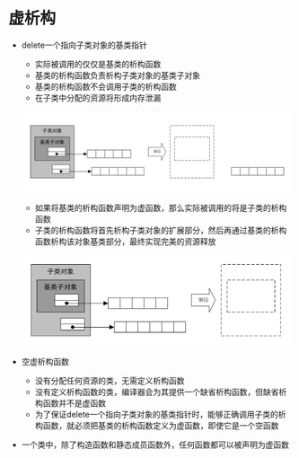 # 虚析构

* delete一个指向子类对象的基类指针
    * 实际被调用的仅仅是基类的析构函数
    * 基类的析构函数负责析构子类对象的基类子对象
    * 基类的析构函数不会调用子类的析构函数
    * 在子类中分配的资源将形成内存泄漏
  
  ![vdes1](../../docs/pics/vdes1.png)
    * 如果将基类的析构函数声明为虚函数，那么实际被调用的将是子类的析构函数
    * 子类的析构函数将首先析构子类对象的扩展部分，然后再通过基类的析构函数析构该对象基类部分，最终实现完美的资源释放
  
  ![vdes2](../../docs/pics/vdes2.png)

* 空虚析构函数
    * 没有分配任何资源的类，无需定义析构函数
    * 没有定义析构函数的类，编译器会为其提供一个缺省析构函数，但缺省析构函数并不是虚函数
    * 为了保证delete一个指向子类对象的基类指针时，能够正确调用子类的析构函数，就必须把基类的析构函数定义为虚函数，即使它是一个空函数

* 一个类中，除了构造函数和静态成员函数外，任何函数都可以被声明为虚函数







